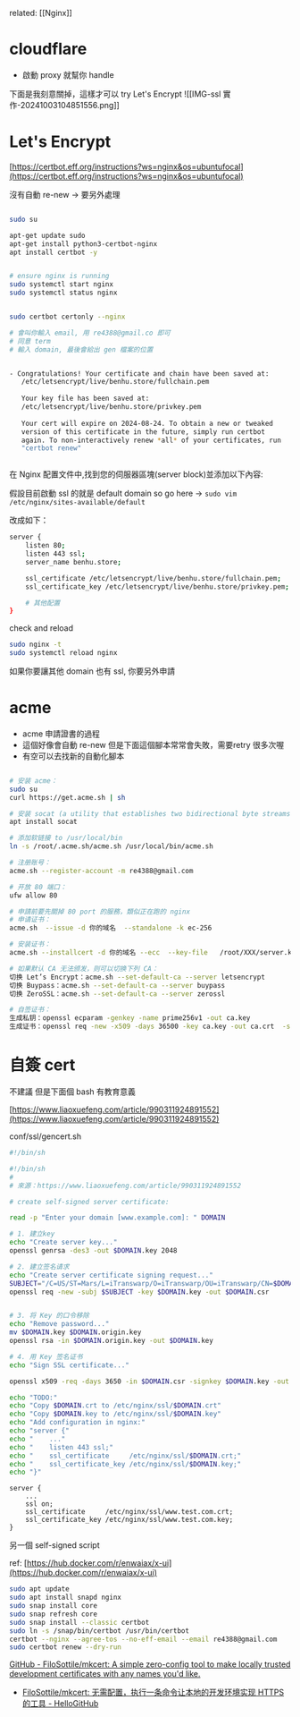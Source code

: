 
related:
 [[Nginx]]
 

# cloudflare

- 啟動 proxy 就幫你 handle

下面是我刻意關掉，這樣才可以 try Let's Encrypt
![[IMG-ssl 實作-20241003104851556.png]]


#  Let's Encrypt

[https://certbot.eff.org/instructions?ws=nginx&os=ubuntufocal](https://certbot.eff.org/instructions?ws=nginx&os=ubuntufocal)

沒有自動 re-new -> 要另外處理

```sh

sudo su

apt-get update sudo 
apt-get install python3-certbot-nginx
apt install certbot -y


# ensure nginx is running
sudo systemctl start nginx
sudo systemctl status nginx


sudo certbot certonly --nginx

# 會叫你輸入 email, 用 re4388@gmail.co 即可
# 同意 term
# 輸入 domain, 最後會給出 gen 檔案的位置


- Congratulations! Your certificate and chain have been saved at:
   /etc/letsencrypt/live/benhu.store/fullchain.pem
   
   Your key file has been saved at:
   /etc/letsencrypt/live/benhu.store/privkey.pem
   
   Your cert will expire on 2024-08-24. To obtain a new or tweaked
   version of this certificate in the future, simply run certbot
   again. To non-interactively renew *all* of your certificates, run
   "certbot renew"



```


在 Nginx 配置文件中,找到您的伺服器區塊(server block)並添加以下內容:

假設目前啟動 ssl 的就是 default domain 
so go here -> 
`sudo vim /etc/nginx/sites-available/default`


改成如下：
```Bash
server {
    listen 80;
    listen 443 ssl;
    server_name benhu.store;

    ssl_certificate /etc/letsencrypt/live/benhu.store/fullchain.pem;
    ssl_certificate_key /etc/letsencrypt/live/benhu.store/privkey.pem;

    # 其他配置
}
```


check and reload
```Bash
sudo nginx -t  
sudo systemctl reload nginx
```


如果你要讓其他 domain 也有 ssl, 你要另外申請


# acme

- acme 申請證書的過程
- 這個好像會自動 re-new 但是下面這個腳本常常會失敗，需要retry 很多次喔
- 有空可以去找新的自動化腳本
```bash fold

# 安装 acme：
sudo su
curl https://get.acme.sh | sh

# 安装 socat (a utility that establishes two bidirectional byte streams and transfers data between them)
apt install socat

# 添加软链接 to /usr/local/bin
ln -s /root/.acme.sh/acme.sh /usr/local/bin/acme.sh

# 注册账号： 
acme.sh --register-account -m re4388@gmail.com

# 开放 80 端口：
ufw allow 80

# 申請前要先關掉 80 port 的服務，類似正在跑的 nginx
# 申请证书： 
acme.sh  --issue -d 你的域名  --standalone -k ec-256

# 安装证书： 
acme.sh --installcert -d 你的域名 --ecc  --key-file   /root/XXX/server.key   --fullchain-file /root/XXX/server.crt 

# 如果默认 CA 无法颁发，则可以切换下列 CA：
切换 Let’s Encrypt：acme.sh --set-default-ca --server letsencrypt
切换 Buypass：acme.sh --set-default-ca --server buypass
切换 ZeroSSL：acme.sh --set-default-ca --server zerossl

# 自签证书：
生成私钥：openssl ecparam -genkey -name prime256v1 -out ca.key
生成证书：openssl req -new -x509 -days 36500 -key ca.key -out ca.crt  -subj "/CN=bing.com"
```
        



# 自簽 cert

不建議
但是下面個 bash 有教育意義

[https://www.liaoxuefeng.com/article/990311924891552](https://www.liaoxuefeng.com/article/990311924891552)

conf/ssl/gencert.sh

```Bash
#!/bin/sh

#!/bin/sh
#
# 來源：https://www.liaoxuefeng.com/article/990311924891552

# create self-signed server certificate:

read -p "Enter your domain [www.example.com]: " DOMAIN

# 1. 建立key
echo "Create server key..."
openssl genrsa -des3 -out $DOMAIN.key 2048

# 2. 建立签名请求
echo "Create server certificate signing request..."
SUBJECT="/C=US/ST=Mars/L=iTranswarp/O=iTranswarp/OU=iTranswarp/CN=$DOMAIN"
openssl req -new -subj $SUBJECT -key $DOMAIN.key -out $DOMAIN.csr


# 3. 将 Key 的口令移除
echo "Remove password..."
mv $DOMAIN.key $DOMAIN.origin.key
openssl rsa -in $DOMAIN.origin.key -out $DOMAIN.key

# 4. 用 Key 签名证书
echo "Sign SSL certificate..."

openssl x509 -req -days 3650 -in $DOMAIN.csr -signkey $DOMAIN.key -out $DOMAIN.crt

echo "TODO:"
echo "Copy $DOMAIN.crt to /etc/nginx/ssl/$DOMAIN.crt"
echo "Copy $DOMAIN.key to /etc/nginx/ssl/$DOMAIN.key"
echo "Add configuration in nginx:"
echo "server {"
echo "    ..."
echo "    listen 443 ssl;"
echo "    ssl_certificate     /etc/nginx/ssl/$DOMAIN.crt;"
echo "    ssl_certificate_key /etc/nginx/ssl/$DOMAIN.key;"
echo "}"

```

```Plain
server {
    ...
    ssl on;
    ssl_certificate     /etc/nginx/ssl/www.test.com.crt;
    ssl_certificate_key /etc/nginx/ssl/www.test.com.key;
}
```


另一個 self-signed script

ref: [https://hub.docker.com/r/enwaiax/x-ui](https://hub.docker.com/r/enwaiax/x-ui)

```bash
sudo apt update
sudo apt install snapd nginx
sudo snap install core
sudo snap refresh core
sudo snap install --classic certbot
sudo ln -s /snap/bin/certbot /usr/bin/certbot
certbot --nginx --agree-tos --no-eff-email --email re4388@gmail.com
sudo certbot renew --dry-run
```



[GitHub - FiloSottile/mkcert: A simple zero-config tool to make locally trusted development certificates with any names you'd like.](https://github.com/FiloSottile/mkcert)
- [FiloSottile/mkcert: 无需配置，执行一条命令让本地的开发环境实现 HTTPS 的工具 - HelloGitHub](https://hellogithub.com/repository/6a128cd5cb324a9faec84058b1ef9016)
